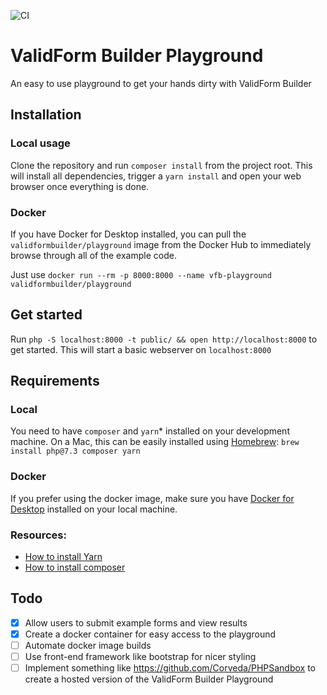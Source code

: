 ![CI](https://github.com/validformbuilder/playground/workflows/CI/badge.svg?branch=master)

# ValidForm Builder Playground
An easy to use playground to get your hands dirty with ValidForm Builder

## Installation

### Local usage
Clone the repository and run `composer install` from the project root. This will install all dependencies, 
trigger a `yarn install` and open your web browser once everything is done.

### Docker
If you have Docker for Desktop installed, you can pull the `validformbuilder/playground` image from the 
Docker Hub to immediately browse through all of the example code.

Just use `docker run --rm -p 8000:8000 --name vfb-playground validformbuilder/playground`

## Get started

Run `php -S localhost:8000 -t public/ && open http://localhost:8000` to get started. 
This will start a basic webserver on `localhost:8000`

## Requirements

### Local
You need to have `composer` and `yarn`* installed on your development machine.
On a Mac, this can be easily installed using [Homebrew](https://brew.sh): `brew install php@7.3 composer yarn`

### Docker
If you prefer using the docker image, make sure you have 
[Docker for Desktop](https://www.docker.com/products/docker-desktop) installed on your local machine.

### Resources:
 - [How to install Yarn](https://yarnpkg.com/en/docs/install)
 - [How to install composer](https://getcomposer.org/doc/00-intro.md#installation-linux-unix-osx)
 
## Todo

- [X] Allow users to submit example forms and view results
- [X] Create a docker container for easy access to the playground
- [ ] Automate docker image builds
- [ ] Use front-end framework like bootstrap for nicer styling
- [ ] Implement something like https://github.com/Corveda/PHPSandbox to create a hosted version 
      of the ValidForm Builder Playground
